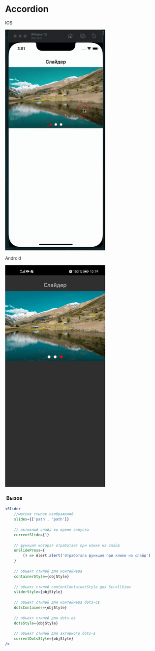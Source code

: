 # Accordion

<div>
	<p>IOS</p>
	<img src="./gif/ios.gif" alt="ios error toast" width="325">
	<p>Android</p>
	<img src="./gif/android.gif" alt="android error toast" width="325">
</div>

###  Вызов

```jsx
<Slider
	//массив ссылок изображений
	slides={['path', 'path']}

	// активный слайд во время запуска
	currentSlide={1}

	// функция которая отработает при клике на слайд
	onSlidePress={
		() => Alert.alert('Отработала функция при клике на слайд')
	}

	// объект стилей для контейнера
	containerStyle={objStyle}

	// объект стилей contentContainerStyle для ScrollView
	sliderStyle={objStyle}

	// объект стилей для контейнера dots-ов
	dotsContainer={objStyle}
	
	// объект стилей для dots-ов
	dotsStyle={objStyle}

	// объект стилей для активного dots-а
	currentDotsStyle={objStyle}
/>
```
